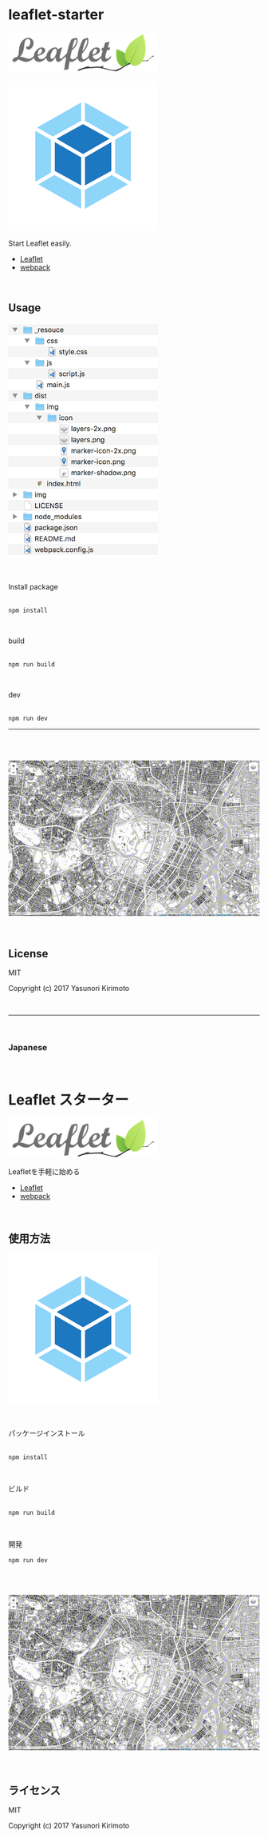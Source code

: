 # leaflet-starter

![README02](./img/README02.png)

![README05](./img/README05.png)

Start Leaflet easily.  
- [Leaflet](http://leafletjs.com) 
- [webpack](https://webpack.js.org)  

<br>

## Usage

![README04](./img/README04.png)

<br>

Install package

```

npm install

```

<br>

build

```

npm run build

```

<br>

dev

```

npm run dev

```

---

<br>
<br>

![README01](./img/README01.gif)

<br>

## License
MIT

Copyright (c) 2017 Yasunori Kirimoto

<br>

---

<br>

### Japanese

<br>

# Leaflet スターター

![README02](./img/README02.png)

Leafletを手軽に始める
- [Leaflet](http://leafletjs.com) 
- [webpack](https://webpack.js.org) 

<br>

##  使用方法

![README03](./img/README03.png)

<br>

パッケージインストール

```

npm install

```

<br>

ビルド

```

npm run build

```

<br>

開発

```
npm run dev

```

<br>
<br>

![README01](./img/README01.gif)

<br>

## ライセンス
MIT

Copyright (c) 2017 Yasunori Kirimoto

<br>
